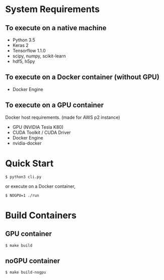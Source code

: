 # System Requirements

## To execute on a native machine

- Python 3.5
- Keras 2
- Tensorflow 1.1.0
- scipy, numpy, scikit-learn
- hdf5, h5py

## To execute on a Docker container (without GPU)

- Docker Engine

## To execute on a GPU container

Docker host requirements. (made for AWS p2 instance)

- GPU (NVIDIA Tesla K80)
- CUDA Toolkit / CUDA Driver
- Docker Engine
- nvidia-docker

# Quick Start

```
$ python3 cli.py
```

or execute on a Docker container,

```
$ NOGPU=1 ./run
```

# Build Containers

## GPU container

```
$ make build
```

## noGPU container

```
$ make build-nogpu
```
